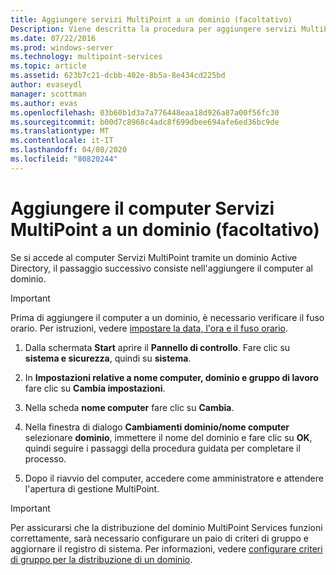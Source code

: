 ```yaml
---
title: Aggiungere servizi MultiPoint a un dominio (facoltativo)
Description: Viene descritta la procedura per aggiungere servizi MultiPoint al dominio
ms.date: 07/22/2016
ms.prod: windows-server
ms.technology: multipoint-services
ms.topic: article
ms.assetid: 623b7c21-dcbb-402e-8b5a-8e434cd225bd
author: evaseydl
manager: scottman
ms.author: evas
ms.openlocfilehash: 03b60b1d3a7a776448eaa18d926a87a00f56fc30
ms.sourcegitcommit: b00d7c8968c4adc8f699dbee694afe6ed36bc9de
ms.translationtype: MT
ms.contentlocale: it-IT
ms.lasthandoff: 04/08/2020
ms.locfileid: "80820244"
---
```

# <a name="join-the-multipoint-services-computer-to-a-domain-optional"></a>Aggiungere il computer Servizi MultiPoint a un dominio (facoltativo)
Se si accede al computer Servizi MultiPoint tramite un dominio Active Directory, il passaggio successivo consiste nell'aggiungere il computer al dominio.  
  
> [!IMPORTANT]  
> Prima di aggiungere il computer a un dominio, è necessario verificare il fuso orario. Per istruzioni, vedere [impostare la data, l'ora e il fuso orario](Set-the-date--time--and-time-zone.md).  
   
1.  Dalla schermata **Start** aprire il **Pannello di controllo**. Fare clic su **sistema e sicurezza**, quindi su **sistema**.  
  
2.  In **Impostazioni relative a nome computer, dominio e gruppo di lavoro** fare clic su **Cambia impostazioni**.  
  
3.  Nella scheda **nome computer** fare clic su **Cambia**.  
  
4.  Nella finestra di dialogo **Cambiamenti dominio/nome computer** selezionare **dominio**, immettere il nome del dominio e fare clic su **OK**, quindi seguire i passaggi della procedura guidata per completare il processo.  
  
5.  Dopo il riavvio del computer, accedere come amministratore e attendere l'apertura di gestione MultiPoint.  
  
> [!IMPORTANT]  
> Per assicurarsi che la distribuzione del dominio MultiPoint Services funzioni correttamente, sarà necessario configurare un paio di criteri di gruppo e aggiornare il registro di sistema. Per informazioni, vedere [configurare criteri di gruppo per la distribuzione di un dominio](https://technet.microsoft.com/library/dn265982.aspx).  